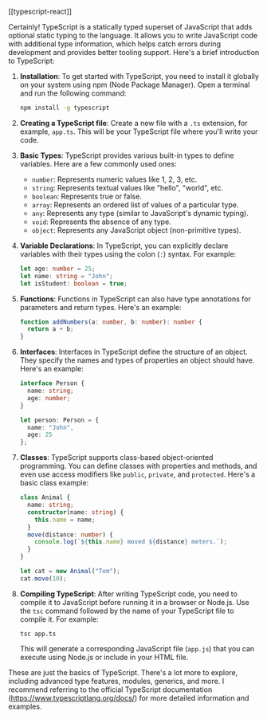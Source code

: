 

[[typescript-react]]


Certainly! TypeScript is a statically typed superset of JavaScript that adds optional static typing to the language. It allows you to write JavaScript code with additional type information, which helps catch errors during development and provides better tooling support. Here's a brief introduction to TypeScript:

1. **Installation**: To get started with TypeScript, you need to install it globally on your system using npm (Node Package Manager). Open a terminal and run the following command:
   ```bash
   npm install -g typescript
   ```

2. **Creating a TypeScript file**: Create a new file with a `.ts` extension, for example, `app.ts`. This will be your TypeScript file where you'll write your code.

3. **Basic Types**: TypeScript provides various built-in types to define variables. Here are a few commonly used ones:
   - `number`: Represents numeric values like 1, 2, 3, etc.
   - `string`: Represents textual values like "hello", "world", etc.
   - `boolean`: Represents true or false.
   - `array`: Represents an ordered list of values of a particular type.
   - `any`: Represents any type (similar to JavaScript's dynamic typing).
   - `void`: Represents the absence of any type.
   - `object`: Represents any JavaScript object (non-primitive types).

4. **Variable Declarations**: In TypeScript, you can explicitly declare variables with their types using the colon (`:`) syntax. For example:
   ```typescript
   let age: number = 25;
   let name: string = "John";
   let isStudent: boolean = true;
   ```

5. **Functions**: Functions in TypeScript can also have type annotations for parameters and return types. Here's an example:
   ```typescript
   function addNumbers(a: number, b: number): number {
     return a + b;
   }
   ```

6. **Interfaces**: Interfaces in TypeScript define the structure of an object. They specify the names and types of properties an object should have. Here's an example:
   ```typescript
   interface Person {
     name: string;
     age: number;
   }

   let person: Person = {
     name: "John",
     age: 25
   };
   ```

7. **Classes**: TypeScript supports class-based object-oriented programming. You can define classes with properties and methods, and even use access modifiers like `public`, `private`, and `protected`. Here's a basic class example:
   ```typescript
   class Animal {
     name: string;
     constructor(name: string) {
       this.name = name;
     }
     move(distance: number) {
       console.log(`${this.name} moved ${distance} meters.`);
     }
   }

   let cat = new Animal("Tom");
   cat.move(10);
   ```

8. **Compiling TypeScript**: After writing TypeScript code, you need to compile it to JavaScript before running it in a browser or Node.js. Use the `tsc` command followed by the name of your TypeScript file to compile it. For example:
   ```
   tsc app.ts
   ```

   This will generate a corresponding JavaScript file (`app.js`) that you can execute using Node.js or include in your HTML file.

These are just the basics of TypeScript. There's a lot more to explore, including advanced type features, modules, generics, and more. I recommend referring to the official TypeScript documentation (https://www.typescriptlang.org/docs/) for more detailed information and examples.